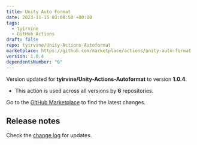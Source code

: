 ```yaml
---
title: Unity Auto Format
date: 2023-11-15 03:08:50 +00:00
tags:
  - tyirvine
  - GitHub Actions
draft: false
repo: tyirvine/Unity-Actions-Autoformat
marketplace: https://github.com/marketplace/actions/unity-auto-format
version: 1.0.4
dependentsNumber: "6"
---
```



Version updated for **tyirvine/Unity-Actions-Autoformat** to version **1.0.4**.
- This action is used across all versions by **6** repositories.

Go to the [GitHub Marketplace](https://github.com/marketplace/actions/unity-auto-format) to find the latest changes.

## Release notes

Check the [change log](/README.md) for updates.
